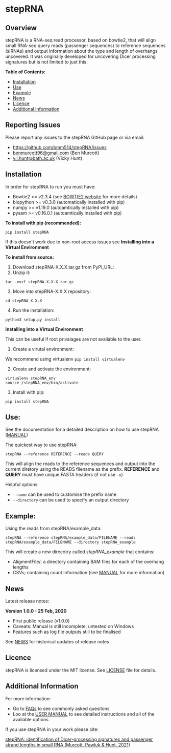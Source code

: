 # stepRNA

## Overview

stepRNA is a RNA-seq read processor, based on bowtie2, that will align small RNA-seq query reads (passenger sequences) to reference sequences (siRNAs) and output information about the type and length of overhangs uncovered. It was originally developed for uncovering Dicer processing signatures but is not limited to just this.

**Table of Contents:**
- [Installation](#Installation)
- [Use](#Use)
- [Example](#Example)
- [News](#News)
- [Licence](#Licence)
- [Additional Information](#Additional-Information)

## Reporting Issues

Please report any issues to the stepRNA GitHub page or via email:
- https://github.com/bmm514/stepRNA/issues
- benmurcott96@gmail.com (Ben Murcott)
- v.l.hunt@bath.ac.uk (Vicky Hunt)

## Installation

In order for stepRNA to run you must have:
- Bowtie2 >= v2.3.4 (see [BOWTIE2 website](http://bowtie-bio.sourceforge.net/bowtie2/index.shtml) for more details)
- biopython >= v0.3.0 (automatically installed with pip)
- numpy >= v1.19.0 (autoamtically installed with pip)
- pysam >= v0.16.0.1 (autoamtically installed with pip)

**To install with pip (recommended):**

```pip install stepRNA```

If this doesn't work due to non-root access issues see **Installing into a Virtual Environment**

**To install from source:**

1) Download stepRNA-X.X.X.tar.gz from PyPI_URL:
2) Unzip it:

```tar -xvzf stepRNA-X.X.X.tar.gz```

3) Move into stepRNA-X.X.X repository:

```cd stepRNA-X.X.X```

4) Run the installation:

```python3 setup.py install```

**Installing into a Virtual Environment**

This can be useful if root privalages are not available to the user.

1) Create a virutal environment:

We recommend using virtualenv
```pip install virtualenv```

2) Create and activate the environment:

```
virtualenv stepRNA_env
source /stepRNA_env/bin/activate
```

3) Install with pip:

```pip install stepRNA```

## Use:

See the documentation for a detailed description on how to use stepRNA ([MANUAL](URL_LINK))

The quickest way to use stepRNA:

```stepRNA --reference REFERENCE --reads QUERY```
 
This will align the reads to the reference sequences and output into the current diretory using the READS filename as the prefix. **REFERENCE** and **QUERY** must have unique FASTA headers (if not use ```-u```)

Helpful options:
- ```--name``` can be used to customise the prefix name
- ```--directory``` can be used to specify an output directory

## Example:

Using the reads from stepRNA/example_data:

```stepRNA --reference stepRNA/example_data/FILENAME --reads stepRNA/example_data/FILENAME --directory stepRNA_example```

This will create a new direcotry called *stepRNA_example* that contains:
- AligmentFile/; a directory containing BAM files for each of the overhang lengths
- CSVs; containing count information (see [MANUAL](URL_LINK) for more information)

## News

Latest release notes:

**Version 1.0.0 - 25 Feb, 2020**

- First public release (v1.0.0)
- Caveats: Manual is still incomplete, untested on Windows
- Features such as log file outputs still to be finalised


See [NEWS](URL_LINK) for historical updates of release notes

## Licence

stepRNA is licensed under the MIT license.  See [LICENSE](URL_LINK) file for details.

## Additional Information

For more information:
- Go to [FAQs](URL_LINK) to see commonly asked quesitons
- Loo at the [USER MANUAL](URL_LINK) to see detailed instructions and all of the available options

If you use stepRNA in your work please cite:

[stepRNA: identification of Dicer-processing signatures and passenger strand lengths in small RNA (Murcott, Pawluk & Hunt, 2021)](URL_LINK)
